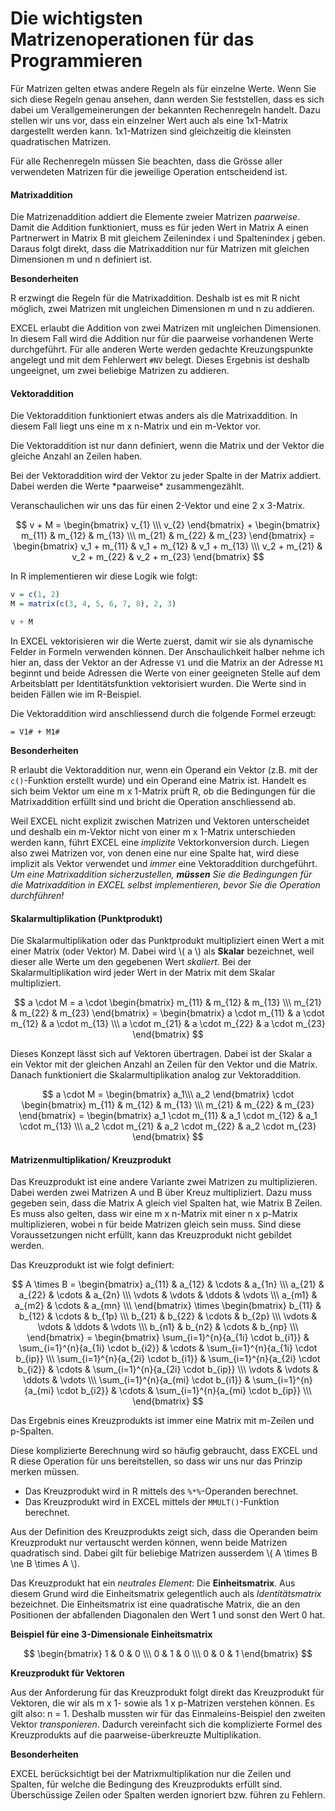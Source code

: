 # Die wichtigsten Matrizenoperationen für das Programmieren

Für Matrizen gelten etwas andere Regeln als für einzelne Werte. Wenn Sie sich diese Regeln genau ansehen, dann werden Sie feststellen, dass es sich dabei um Verallgemeinerungen der bekannten Rechenregeln handelt. Dazu stellen wir uns vor, dass ein einzelner Wert auch als eine 1x1-Matrix dargestellt werden kann. 1x1-Matrizen sind gleichzeitig die kleinsten quadratischen Matrizen.

Für alle Rechenregeln müssen Sie beachten, dass die Grösse aller verwendeten Matrizen für die jeweilige Operation entscheidend ist. 

#### Matrixaddition

Die Matrizenaddition addiert die Elemente zweier Matrizen *paarweise*. Damit die Addition funktioniert, muss es für jeden Wert in Matrix A einen Partnerwert in Matrix B mit gleichem Zeilenindex i und Spaltenindex j geben. Daraus folgt direkt, dass die Matrixaddition nur für Matrizen mit gleichen Dimensionen m und n definiert ist.

**Besonderheiten**

R erzwingt die Regeln für die Matrixaddition. Deshalb ist es mit R nicht möglich, zwei Matrizen mit ungleichen Dimensionen m und n zu addieren. 

EXCEL erlaubt die Addition von zwei Matrizen mit ungleichen Dimensionen. In diesem Fall wird die Addition nur für die paarweise vorhandenen Werte durchgeführt.  Für alle  anderen Werte werden gedachte Kreuzungspunkte angelegt und mit dem Fehlerwert `#NV` belegt. Dieses Ergebnis ist deshalb ungeeignet, um zwei beliebige Matrizen zu addieren.

####  Vektoraddition

Die Vektoraddition funktioniert etwas anders als die Matrixaddition. In diesem Fall liegt uns eine m x n-Matrix und ein m-Vektor vor. 

Die Vektoraddition ist nur dann definiert, wenn die Matrix und der Vektor die gleiche Anzahl an Zeilen haben. 

<p class="alert alert-primary" markdown="1">
Bei der Vektoraddition wird der Vektor zu jeder Spalte in der Matrix addiert. Dabei werden die Werte *paarweise* zusammengezählt. 
</p> 

Veranschaulichen wir uns das für einen 2-Vektor und eine 2 x 3-Matrix.

$$
v + M = \begin{bmatrix}
v_{1}  \\\
v_{2} 
\end{bmatrix} + \begin{bmatrix}
m_{11} & m_{12}  & m_{13}  \\\
m_{21} & m_{22} & m_{23}  
\end{bmatrix} = \begin{bmatrix}
v_1 + m_{11} & v_1 + m_{12}  & v_1 + m_{13}  \\\
v_2 + m_{21} & v_2 + m_{22} & v_2 + m_{23}  
\end{bmatrix}
$$

In R implementieren wir diese Logik wie folgt: 

```R
v = c(1, 2)
M = matrix(c(3, 4, 5, 6, 7, 8), 2, 3)

v + M
```

In EXCEL vektorisieren wir die Werte zuerst, damit wir sie als dynamische Felder in Formeln verwenden können. Der Anschaulichkeit halber nehme ich hier an, dass der Vektor an der Adresse `V1` und die Matrix an der Adresse `M1` beginnt und beide Adressen die Werte von einer geeigneten Stelle auf dem Arbeitsblatt per Identitätsfunktion vektorisiert wurden. Die Werte sind in beiden Fällen wie im R-Beispiel. 

Die Vektoraddition wird anschliessend durch die folgende Formel erzeugt: 

```EXCEL
= V1# + M1#
```

**Besonderheiten**

R erlaubt die Vektoraddition nur, wenn ein Operand ein Vektor (z.B. mit der `c()`-Funktion erstellt wurde) und ein Operand eine Matrix ist. Handelt es sich beim Vektor um eine m x 1-Matrix prüft R, ob die Bedingungen für die Matrixaddition erfüllt sind und bricht die Operation anschliessend ab. 

Weil EXCEL nicht explizit zwischen Matrizen und Vektoren unterscheidet und deshalb ein m-Vektor nicht von einer m x 1-Matrix unterschieden werden kann, führt EXCEL eine *implizite* Vektorkonversion durch. Liegen also zwei Matrizen vor, von denen eine nur eine Spalte hat, wird diese implizit als Vektor verwendet und *immer* eine Vektoraddition durchgeführt. *Um eine Matrixaddition sicherzustellen, **müssen** Sie die Bedingungen für die Matrixaddition in EXCEL selbst implementieren, bevor Sie die Operation durchführen!*

#### Skalarmultiplikation (Punktprodukt)

Die Skalarmultiplikation oder das Punktprodukt multipliziert einen Wert a mit einer Matrix (oder Vektor) M. Dabei wird \\( a \\) als **Skalar** bezeichnet, weil dieser alle Werte um den gegebenen Wert *skaliert*.  Bei der Skalarmultiplikation wird jeder Wert in der Matrix mit dem Skalar multipliziert. 

$$
a \cdot M = a \cdot \begin{bmatrix}
m_{11} & m_{12}  & m_{13}  \\\
m_{21} & m_{22} & m_{23}  
\end{bmatrix} = \begin{bmatrix}
a \cdot m_{11} & a \cdot m_{12}  & a \cdot m_{13}  \\\
a \cdot m_{21} & a \cdot m_{22} & a \cdot m_{23}  
\end{bmatrix}
$$

Dieses Konzept lässt sich auf Vektoren übertragen. Dabei ist der Skalar a ein Vektor mit der gleichen Anzahl an Zeilen für den Vektor und die Matrix. Danach funktioniert die Skalarmultiplikation analog zur Vektoraddition. 

$$
a \cdot M = \begin{bmatrix}
a_1\\\
a_2 
\end{bmatrix} \cdot \begin{bmatrix}
m_{11} & m_{12}  & m_{13}  \\\
m_{21} & m_{22} & m_{23}  
\end{bmatrix} = \begin{bmatrix}
a_1 \cdot m_{11} & a_1 \cdot m_{12}  & a_1 \cdot m_{13}  \\\
a_2 \cdot m_{21} & a_2 \cdot m_{22} & a_2 \cdot m_{23}  
\end{bmatrix}
$$

#### Matrizenmultiplikation/ Kreuzprodukt

Das Kreuzprodukt ist eine andere Variante zwei Matrizen zu multiplizieren. Dabei werden zwei Matrizen A und B über Kreuz multipliziert. Dazu muss gegeben sein, dass die Matrix A gleich viel Spalten hat, wie Matrix B Zeilen. Es muss also gelten, dass wir eine m x n-Matrix mit einer n x p-Matrix multiplizieren, wobei n für beide Matrizen gleich sein muss. Sind diese Voraussetzungen nicht erfüllt, kann das Kreuzprodukt nicht gebildet werden.

Das Kreuzprodukt ist wie folgt definiert: 

$$
A \times B = \begin{bmatrix} 
a_{11} & a_{12} & \cdots & a_{1n} \\\
a_{21} & a_{22} & \cdots & a_{2n} \\\
\vdots & \vdots & \ddots & \vdots \\\
a_{m1} & a_{m2} & \cdots & a_{mn} \\\
\end{bmatrix} 
\times
\begin{bmatrix} 
b_{11} & b_{12} & \cdots & b_{1p} \\\
b_{21} & b_{22} & \cdots & b_{2p} \\\
\vdots & \vdots & \ddots & \vdots \\\
b_{n1} & b_{n2} & \cdots & b_{np} \\\
\end{bmatrix} =
\begin{bmatrix} 
\sum_{i=1}^{n}{a_{1i} \cdot b_{i1}} & \sum_{i=1}^{n}{a_{1i} \cdot b_{i2}} & \cdots & \sum_{i=1}^{n}{a_{1i} \cdot b_{ip}} \\\
\sum_{i=1}^{n}{a_{2i} \cdot b_{i1}} & \sum_{i=1}^{n}{a_{2i} \cdot b_{i2}} & \cdots & \sum_{i=1}^{n}{a_{2i} \cdot b_{ip}} \\\
\vdots & \vdots & \ddots & \vdots \\\
\sum_{i=1}^{n}{a_{mi} \cdot b_{i1}} & \sum_{i=1}^{n}{a_{mi} \cdot b_{i2}} & \cdots & \sum_{i=1}^{n}{a_{mi} \cdot b_{ip}} \\\
\end{bmatrix} 
$$

Das Ergebnis eines Kreuzprodukts ist immer eine Matrix mit m-Zeilen und p-Spalten.

Diese komplizierte Berechnung wird so häufig gebraucht, dass EXCEL und R diese Operation für uns bereitstellen, so dass wir uns nur das Prinzip merken müssen.

* Das Kreuzprodukt wird in R mittels des `%*%`-Operanden berechnet.
* Das Kreuzprodukt wird in EXCEL mittels der `MMULT()`-Funktion berechnet.

Aus der Definition des Kreuzprodukts zeigt sich, dass die Operanden beim Kreuzprodukt nur vertauscht werden können, wenn beide Matrizen quadratisch sind. Dabei gilt für beliebige Matrizen ausserdem \\( A \times B \ne B \times A \\). 

Das Kreuzprodukt hat ein *neutrales Element*: Die **Einheitsmatrix**. Aus diesem Grund wird die Einheitsmatrix gelegentlich auch als *Identitätsmatrix* bezeichnet. Die Einheitsmatrix ist eine quadratische Matrix, die an den Positionen der abfallenden Diagonalen den Wert 1 und sonst den Wert 0 hat. 

**Beispiel für eine 3-Dimensionale Einheitsmatrix**

$$
\begin{bmatrix}
1 & 0 & 0 \\\
0 & 1 & 0 \\\
0 & 0 & 1
\end{bmatrix}
$$

**Kreuzprodukt für Vektoren**

Aus der Anforderung für das Kreuzprodukt folgt direkt das Kreuzprodukt für Vektoren, die wir als m x 1- sowie als 1 x p-Matrizen verstehen können. Es gilt also: n = 1. Deshalb mussten wir für das Einmaleins-Beispiel den zweiten Vektor *transponieren*. Dadurch vereinfacht sich die komplizierte Formel des Kreuzprodukts auf die paarweise-überkreuzte Multiplikation. 

**Besonderheiten** 

EXCEL berücksichtigt bei der Matrixmultiplikation nur die Zeilen und Spalten, für welche die Bedingung des Kreuzprodukts erfüllt sind. Überschüssige Zeilen oder Spalten werden ignoriert bzw. führen zu Fehlern.
